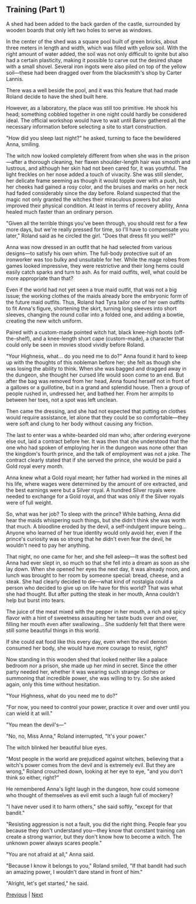 ## Training (Part 1)
A shed had been added to the back garden of the castle, surrounded by wooden boards that only left two holes to serve as windows.



In the center of the shed was a square pool built of green bricks, about three meters in length and width, which was filled with yellow soil. With the right amount of water added, the soil was not only difficult to ignite but also had a certain plasticity, making it possible to carve out the desired shape with a small shovel. Several iron ingots were also piled on top of the yellow soil—these had been dragged over from the blacksmith's shop by Carter Lannis.



There was a well beside the pool, and it was this feature that had made Roland decide to have the shed built here.



However, as a laboratory, the place was still too primitive. He shook his head; something cobbled together in one night could hardly be considered ideal. The official workshop would have to wait until Barov gathered all the necessary information before selecting a site to start construction.



"How did you sleep last night?" he asked, turning to face the bewildered Anna, smiling.



The witch now looked completely different from when she was in the prison—after a thorough cleaning, her flaxen shoulder-length hair was smooth and lustrous, and although her skin had not been cared for, it was youthful. The light freckles on her nose added a touch of vivacity. She was still slender, her delicate frame seeming as though it would topple over with a push, but her cheeks had gained a rosy color, and the bruises and marks on her neck had faded considerably since the day before. Roland suspected that the magic not only granted the witches their miraculous powers but also improved their physical condition. At least in terms of recovery ability, Anna healed much faster than an ordinary person.



"Given all the terrible things you've been through, you should rest for a few more days, but we're really pressed for time, so I'll have to compensate you later," Roland said as he circled the girl. "Does that dress fit you well?"



Anna was now dressed in an outfit that he had selected from various designs—to satisfy his own whim. The full-body protective suit of an ironworker was too bulky and unsuitable for her. While the mage robes from games looked impressive, they were restrictive and their long hems could easily catch sparks and turn to ash. As for maid outfits, well, what could be more appropriate than that?



Even if the world had not yet seen a true maid outfit, that was not a big issue; the working clothes of the maids already bore the embryonic form of the future maid outfits. Thus, Roland had Tyra tailor one of her own outfits to fit Anna's figure, shortening the skirt, turning long sleeves into short sleeves, changing the round collar into a folded one, and adding a bowtie, creating the new witch uniform.



Paired with a custom-made pointed witch hat, black knee-high boots (off-the-shelf), and a knee-length short cape (custom-made), a character that could only be seen in movies stood vividly before Roland.



"Your Highness, what... do you need me to do?" Anna found it hard to keep up with the thoughts of this nobleman before her; she felt as though she was losing the ability to think. When she was bagged and dragged away in the dungeon, she thought her cursed life would soon come to an end. But after the bag was removed from her head, Anna found herself not in front of a gallows or a guillotine, but in a grand and splendid house. Then a group of people rushed in, undressed her, and bathed her. From her armpits to between her toes, not a spot was left unclean.



Then came the dressing, and she had not expected that putting on clothes would require assistance, let alone that they could be so comfortable—they were soft and clung to her body without causing any friction.



The last to enter was a white-bearded old man who, after ordering everyone else out, laid a contract before her. It was then that she understood that the one who had spoken of employing her in the dungeon was none other than the kingdom's fourth prince, and the talk of employment was not a joke. The contract clearly stated that if she served the prince, she would be paid a Gold royal every month.



Anna knew what a Gold royal meant; her father had worked in the mines all his life, where wages were determined by the amount of ore extracted, and the best earnings were but a Silver royal. A hundred Silver royals were needed to exchange for a Gold royal, and that was only if the Silver royals were of full weight.



So, what was her job? To sleep with the prince? While bathing, Anna did hear the maids whispering such things, but she didn't think she was worth that much. A bloodline eroded by the devil, a self-indulgent impure being... Anyone who learned of her true identity would only avoid her, even if the prince's curiosity was so strong that he didn't even fear the devil, he wouldn't need to pay her anything.



That night, no one came for her, and she fell asleep—It was the softest bed Anna had ever slept in, so much so that she fell into a dream as soon as she lay down. When she opened her eyes the next day, it was already noon, and lunch was brought to her room by someone special: bread, cheese, and a steak. She had clearly decided to die—what kind of nostalgia could a person who decided to give up on life have for this world? That was what she had thought. But after putting the steak in her mouth, Anna couldn't help but burst into tears.



The juice of the meat mixed with the pepper in her mouth, a rich and spicy flavor with a hint of sweetness assaulting her taste buds over and over, filling her mouth even after swallowing... She suddenly felt that there were still some beautiful things in this world.



If she could eat food like this every day, even when the evil demon consumed her body, she would have more courage to resist, right?



Now standing in this wooden shed that looked neither like a palace bedroom nor a prison, she made up her mind in secret. Since the other party needed her, whether it was wearing such strange clothes or summoning that incredible power, she was willing to try. So she asked again, only this time without hesitation.



"Your Highness, what do you need me to do?"



"For now, you need to control your power, practice it over and over until you can wield it at will."



"You mean the devil's—"



"No, no, Miss Anna," Roland interrupted, "It's your power."



The witch blinked her beautiful blue eyes.



"Most people in the world are prejudiced against witches, believing that a witch's power comes from the devil and is extremely evil. But they are wrong," Roland crouched down, looking at her eye to eye, "and you don't think so either, right?"



He remembered Anna's light laugh in the dungeon, how could someone who thought of themselves as evil emit such a laugh full of mockery?



"I have never used it to harm others," she said softly, "except for that bandit."



"Resisting aggression is not a fault, you did the right thing. People fear you because they don't understand you—they know that constant training can create a strong warrior, but they don't know how to become a witch. The unknown power always scares people."



"You are not afraid at all," Anna said.



"Because I know it belongs to you," Roland smiled, "If that bandit had such an amazing power, I wouldn't dare stand in front of him."



"Alright, let's get started," he said.





[Previous](CH0005.md) | [Next](CH0007.md)
